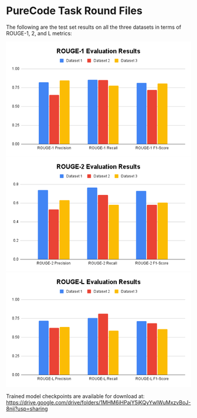 # PureCode Task Round Files

The following are the test set results on all the three datasets in terms of ROUGE-1, 2, and L metrics:

![ROUGE-1 Results](https://github.com/arnkmish/PureCodeTaskRoundFiles/blob/main/ROUGE-1%20Evaluation%20Results.png)
![Rouge-2 Results](https://github.com/arnkmish/PureCodeTaskRoundFiles/blob/main/ROUGE-2%20Evaluation%20Results.png)
![ROUGE-L Results](https://github.com/arnkmish/PureCodeTaskRoundFiles/blob/main/ROUGE-L%20Evaluation%20Results.png)

Trained model checkpoints are available for download at: https://drive.google.com/drive/folders/1MHM6iHPajY5jKQyYwlWuMxzvBoJ-8nij?usp=sharing
